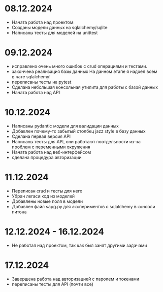 # 08.12.2024

- Начата работа над проектом
- Созданы модели данных на sqlalchemy/sqlite
- Написаны тесты для моделей на unittest

# 09.12.2024

- исправлено очень много ошибок с crud операциями и тестами.
- закончена реализация базы данных
    На данном этапе я надоел всем в чате sqlalchemy!
- переписаны тесты на pytest
- Сделана небольшая консольная утилита для работы с базой данных
- Начата работа над API

# 10.12.2024

- Написаны pydantic модели для валидации данных
- Добавлен почему-то забытый столбец jazz style в базу данных
- Сделана первая версия API
- Написаны тесты для API, они работают поотдельности из-за проблем с переменными окружения
- Начата работа над веб-интерфейсом
- сделана процедура авторизации

# 11.12.2024

- Переписан crud и тесты для него
- Убран легаси код из моделей
- Добавлены новые поля в модели
- Добавлен файл sapg.py для экспериментов с sqlalchemy в консоли питона

# 12.12.2024 - 16.12.2024

- Не работал над проектом, так как был занят другими задачами

# 17.12.2024

- Завершена работа над авторизацией с паролем и токенами
- переписаны тесты для API (почти все)